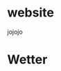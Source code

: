 # website
jojojo

<h1> Wetter </h1>

<p id="weather_text"></p>

<script>
  console.log("Hello world");
  
  var weather_p = document.getElementById("weather_text");
  
  var weather_data;
  
  function getWether(API_data){  
    var t = "Wetter in " + API_data.name + " : " + API_data.weather[0].description;
    console.log(t);
    weather_p.innerHTML =  t;
  }
  
  function fetchWeather(my_lat , my_lon){
      
    var lat = 51.48184;
  
    var lon = 7.216236;
  
    if( typeof my_lat !== "undefined") { lat = my_lat; }
  
    if( typeof my_lon !== "undefined") { lon = my_lon; }
  
    var fetch_url = 'https://api.openweathermap.org/data/2.5/weather?lat=' + lat + '6&lon=' + lon + '&appid=d1ffef114ff90bd71199fb1b8d279642';
  
    console.log(fetch_url.toString());
    
    fetch(fetch_url)
    .then(response => {
      return response.json();
    })
    .then(users => {
      console.log(Wetter);
      console.log(users);
      weather_data = users;
      getWether(users);
    });
  }
  
  fetchWeather();
  
  function fetchLocation(){
    fetch('https://api.openweathermap.org/geo/1.0/direct?q=Bochum&limit=5&appid=d1ffef114ff90bd71199fb1b8d279642')
    .then(response => {
      return response.json();
    })
    .then(users => {
      console.log(Location);
      console.log(users);
    });
  }
  
  fetchLocation();
  
  console.log("pass");
  
</script>
